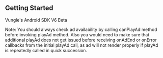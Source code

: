 ## Getting Started
Vungle's Android SDK V6 Beta

Note: You should always check ad availability by calling canPlayAd method before invoking playAd method. Also you would need to make sure that additional playAd does not get issued before receiving onAdEnd or onError callbacks from the initial playAd call, as ad will not render properly if playAd is repeatedly called in quick succession.
